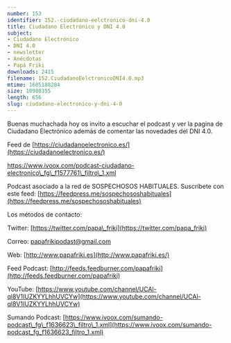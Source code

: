 ```yaml
---
number: 153
identifier: 152.-ciudadano-eelctronico-dni-4.0
title: Ciudadano Electrónico y DNI 4.0
subject:
- Ciudadano Electrónico
- DNI 4.0
- newsletter
- Anécdotas
- Papá Friki
downloads: 2415
filename: 152.CiudadanoEelctronicoDNI4.0.mp3
mtime: 1605188284
size: 10980355
length: 656
slug: ciudadano-electronico-y-dni-4-0
---
```

Buenas muchachada hoy os invito a escuchar el podcast y ver la pagina de Ciudadano Electrónico además de comentar las novedades del DNI 4.0.  

Feed de [https://ciudadanoelectronico.es/](https://ciudadanoelectronico.es/)

[https://www.ivoox.com/podcast-ciudadano-electronico\_fg\_f1577761\_filtro\_1.xml  
](https://www.ivoox.com/podcast-ciudadano-electronico_fg_f1577761_filtro_1.xml)

Podcast asociado a la red de SOSPECHOSOS HABITUALES. Suscríbete con este feed: [https://feedpress.me/sospechososhabituales](https://feedpress.me/sospechososhabituales)  

Los métodos de contacto:  

Twitter: [https://twitter.com/papa\_friki](https://twitter.com/papa_friki)

Correo: [papafrikipodast@gmail.com](https://archive.org/details/papafrikipodast@gmail.com)

Web: [http://www.papafriki.es](http://www.papafriki.es/)

Feed Podcast: [http://feeds.feedburner.com/papafriki](http://feeds.feedburner.com/papafriki)

YouTube: [https://www.youtube.com/channel/UCAl-ql8V1IUZKYYLhhUVCYw](https://www.youtube.com/channel/UCAl-ql8V1IUZKYYLhhUVCYw)  

Sumando Podcast: [https://www.ivoox.com/sumando-podcast\_fg\_f1636623\_filtro\_1.xml](https://www.ivoox.com/sumando-podcast_fg_f1636623_filtro_1.xml)